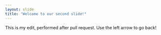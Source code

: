 ```yaml
---
layout: slide
title: "Welcome to our second slide!"
---
```

This is my edit, performed after pull request.
Use the left arrow to go back!
